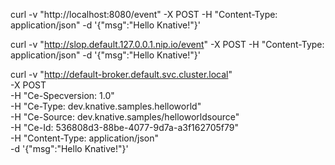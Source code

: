 curl -v "http://localhost:8080/event" -X POST -H "Content-Type: application/json" -d '{"msg":"Hello Knative!"}'

curl -v "http://slop.default.127.0.0.1.nip.io/event" -X POST -H "Content-Type: application/json" -d '{"msg":"Hello Knative!"}'

curl -v "http://default-broker.default.svc.cluster.local" \
-X POST \
-H "Ce-Specversion: 1.0" \
-H "Ce-Type: dev.knative.samples.helloworld" \
-H "Ce-Source: dev.knative.samples/helloworldsource" \
-H "Ce-Id: 536808d3-88be-4077-9d7a-a3f162705f79" \
-H "Content-Type: application/json" \
-d '{"msg":"Hello Knative!"}'